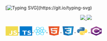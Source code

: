 [![Typing SVG](https://readme-typing-svg.herokuapp.com/?color=DDDD&size=35&center=true&vCenter=true&width=1000&lines=Olá,+Seja+Bem+Vindo!+;Sou+Matheus+Gabriel+Desenvolvedor+Back-End.)](https://git.io/typing-svg)

<div align="center">
  <a href="https://github.com/theusgab">
  <img height="150em" src="https://github-readme-stats.vercel.app/api?username=theusgab&show_icons=color=DDDD&include_all_commits=true&count_private=true"/>
  <img height="150em" src="https://github-readme-stats.vercel.app/api/top-langs/?username=theusgab&layout=compact&langs_count=7&color=DDDD"/>
</div>

<div style="display: inline_block"><br>
  <img align="center" alt="Rafa-Js" height="30" width="40" src="https://raw.githubusercontent.com/devicons/devicon/master/icons/javascript/javascript-plain.svg">
  <img align="center" alt="Rafa-Ts" height="30" width="40" src="https://raw.githubusercontent.com/devicons/devicon/master/icons/typescript/typescript-plain.svg">
  <img align="center" alt="Rafa-React" height="30" width="40" src="https://raw.githubusercontent.com/devicons/devicon/master/icons/react/react-original.svg">
  <img align="center" alt="Rafa-HTML" height="30" width="40" src="https://raw.githubusercontent.com/devicons/devicon/master/icons/html5/html5-original.svg">
  <img align="center" alt="Rafa-CSS" height="30" width="40" src="https://raw.githubusercontent.com/devicons/devicon/master/icons/css3/css3-original.svg">
  <img align="center" alt="Rafa-Python" height="30" width="40" src="https://raw.githubusercontent.com/devicons/devicon/master/icons/python/python-original.svg">
  <img align="center" alt="Rafa-Csharp" height="30" width="40" src="https://raw.githubusercontent.com/devicons/devicon/master/icons/csharp/csharp-original.svg">
</div>

